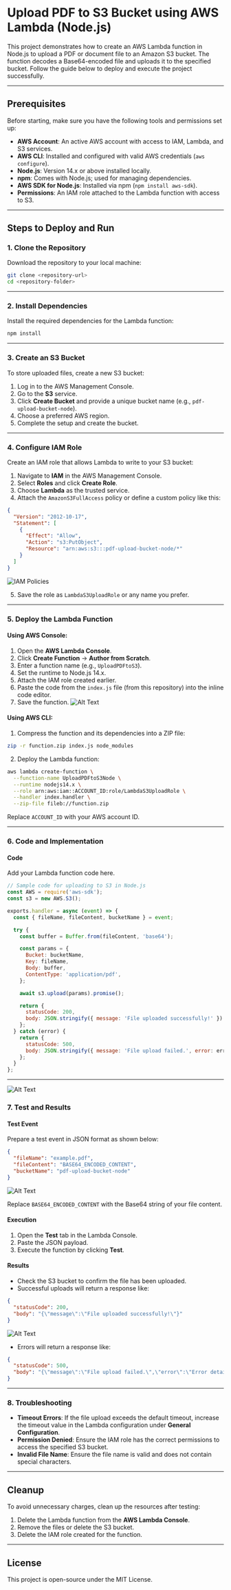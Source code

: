 # Upload PDF to S3 Bucket using AWS Lambda (Node.js)

This project demonstrates how to create an AWS Lambda function in Node.js to upload a PDF or document file to an Amazon S3 bucket. The function decodes a Base64-encoded file and uploads it to the specified bucket. Follow the guide below to deploy and execute the project successfully.

---

## Prerequisites

Before starting, make sure you have the following tools and permissions set up:

- **AWS Account**: An active AWS account with access to IAM, Lambda, and S3 services.
- **AWS CLI**: Installed and configured with valid AWS credentials (`aws configure`).
- **Node.js**: Version 14.x or above installed locally.
- **npm**: Comes with Node.js; used for managing dependencies.
- **AWS SDK for Node.js**: Installed via npm (`npm install aws-sdk`).
- **Permissions**: An IAM role attached to the Lambda function with access to S3.

---

## Steps to Deploy and Run

### 1. Clone the Repository

Download the repository to your local machine:

```bash
git clone <repository-url>
cd <repository-folder>
```

---

### 2. Install Dependencies

Install the required dependencies for the Lambda function:

```bash
npm install
```

---

### 3. Create an S3 Bucket

To store uploaded files, create a new S3 bucket:

1. Log in to the AWS Management Console.
2. Go to the **S3** service.
3. Click **Create Bucket** and provide a unique bucket name (e.g., `pdf-upload-bucket-node`).
4. Choose a preferred AWS region.
5. Complete the setup and create the bucket.

---

### 4. Configure IAM Role

Create an IAM role that allows Lambda to write to your S3 bucket:

1. Navigate to **IAM** in the AWS Management Console.
2. Select **Roles** and click **Create Role**.
3. Choose **Lambda** as the trusted service.
4. Attach the `AmazonS3FullAccess` policy or define a custom policy like this:

```json
{
  "Version": "2012-10-17",
  "Statement": [
    {
      "Effect": "Allow",
      "Action": "s3:PutObject",
      "Resource": "arn:aws:s3:::pdf-upload-bucket-node/*"
    }
  ]
}
```
![IAM Policies](https://github.com/AniketP117/AWS-PROJECTS/blob/f84ea6d6b3164872b965a02abac59d0d04a360bc/IAM%20Policies.png)


5. Save the role as `LambdaS3UploadRole` or any name you prefer.

---

### 5. Deploy the Lambda Function

#### Using AWS Console:

1. Open the **AWS Lambda Console**.
2. Click **Create Function** → **Author from Scratch**.
3. Enter a function name (e.g., `UploadPDFtoS3`).
4. Set the runtime to Node.js 14.x.
5. Attach the IAM role created earlier.
6. Paste the code from the `index.js` file (from this repository) into the inline code editor.
7. Save the function.
![Alt Text](https://github.com/AniketP117/AWS-PROJECTS/blob/a451e7aeb0b198c8c1d3fccc1958dde8311842cb/Lambda%20Main%20Page.png)


#### Using AWS CLI:

1. Compress the function and its dependencies into a ZIP file:

```bash
zip -r function.zip index.js node_modules
```

2. Deploy the Lambda function:

```bash
aws lambda create-function \
  --function-name UploadPDFtoS3Node \
  --runtime nodejs14.x \
  --role arn:aws:iam::ACCOUNT_ID:role/LambdaS3UploadRole \
  --handler index.handler \
  --zip-file fileb://function.zip
```

Replace `ACCOUNT_ID` with your AWS account ID.

---

### 6. Code and Implementation

#### Code

Add your Lambda function code here.

```javascript
// Sample code for uploading to S3 in Node.js
const AWS = require('aws-sdk');
const s3 = new AWS.S3();

exports.handler = async (event) => {
  const { fileName, fileContent, bucketName } = event;

  try {
    const buffer = Buffer.from(fileContent, 'base64');

    const params = {
      Bucket: bucketName,
      Key: fileName,
      Body: buffer,
      ContentType: 'application/pdf',
    };

    await s3.upload(params).promise();

    return {
      statusCode: 200,
      body: JSON.stringify({ message: 'File uploaded successfully!' })
    };
  } catch (error) {
    return {
      statusCode: 500,
      body: JSON.stringify({ message: 'File upload failed.', error: error.message })
    };
  }
};
```

---
![Alt Text](https://github.com/AniketP117/AWS-PROJECTS/blob/ff49a2306f0af60e58a4f2aeae47c4e648931790/Code%20Implementation%20Page.png)


### 7. Test and Results

#### Test Event

Prepare a test event in JSON format as shown below:

```json
{
  "fileName": "example.pdf",
  "fileContent": "BASE64_ENCODED_CONTENT",
  "bucketName": "pdf-upload-bucket-node"
}
```
![Alt Text](https://github.com/AniketP117/AWS-PROJECTS/blob/968e7a502ac14703804e48c61957831bb993335e/Code%20Execution%20Page.png)

Replace `BASE64_ENCODED_CONTENT` with the Base64 string of your file content.

#### Execution

1. Open the **Test** tab in the Lambda Console.
2. Paste the JSON payload.
3. Execute the function by clicking **Test**.

#### Results

- Check the S3 bucket to confirm the file has been uploaded.
- Successful uploads will return a response like:

```json
{
  "statusCode": 200,
  "body": "{\"message\":\"File uploaded successfully!\"}"
}
```
![Alt Text](https://github.com/AniketP117/AWS-PROJECTS/blob/1996659522b78c9c041b2a251a8361c128ed3be5/Executed%20Funtion%20Result.png)

- Errors will return a response like:

```json
{
  "statusCode": 500,
  "body": "{\"message\":\"File upload failed.\",\"error\":\"Error details\"}"
}
```

---

### 8. Troubleshooting

- **Timeout Errors**: If the file upload exceeds the default timeout, increase the timeout value in the Lambda configuration under **General Configuration**.
- **Permission Denied**: Ensure the IAM role has the correct permissions to access the specified S3 bucket.
- **Invalid File Name**: Ensure the file name is valid and does not contain special characters.

---

## Cleanup

To avoid unnecessary charges, clean up the resources after testing:

1. Delete the Lambda function from the **AWS Lambda Console**.
2. Remove the files or delete the S3 bucket.
3. Delete the IAM role created for the function.

---

## License

This project is open-source under the MIT License.
